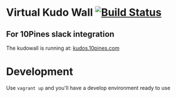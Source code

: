 # Virtual Kudo Wall [![Build Status](https://travis-ci.org/10Pines/kudo-wall.svg?branch=master)](https://travis-ci.org/10Pines/kudo-wall)
## For 10Pines slack integration

The kudowall is running at: [kudos.10pines.com](https://kudos.10pines.com/)

# Development
Use `vagrant up` and you'll have a develop environment ready to use

